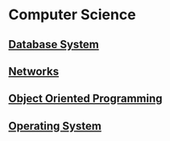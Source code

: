 # Computer Science

## [Database System](#database_system/0_index.md)
## [Networks](#networks/0_index.md)
## [Object Oriented Programming](#object_oriented_programming/0_index.md)
## [Operating System](#operating_system/0_index.md)
